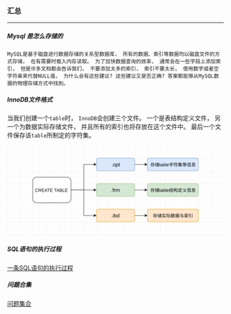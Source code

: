 ### 汇总

-----

##### Mysql 是怎么存储的

~~~
MySQL是基于磁盘进行数据存储的关系型数据库， 所有的数据、索引等数据均以磁盘文件的方式存储， 在有需要时载入内存读取。 为了加快数据查询的效率， 通常会在一些字段上添加索引， 但是许多文档都会告诉我们， 不要添加太多的索引， 索引不要太长， 使用数字或者空字符串来代替NULL值， 为什么会有这些建议? 这些建议又是否正确? 答案都能够从MySQL数据的物理存储方式中找到。
~~~

##### InnoDB文件格式

当我们创建一个`table`时， `InnoDB`会创建三个文件。 一个是表结构定义文件， 另一个为数据实际存储文件， 并且所有的索引也将存放在这个文件中。 最后一个文件保存该`table`所制定的字符集。

![](https://github.com/No8LaVine/MyCode/blob/master/images/%E5%AD%98%E5%82%A8%E6%96%B9%E5%BC%8F.png)

##### SQL语句的执行过程

[一条SQL语句的执行过程](https://github.com/Snailclimb/JavaGuide/blob/master/docs/database/MySQL.md#%E4%B8%80%E6%9D%A1sql%E8%AF%AD%E5%8F%A5%E5%9C%A8mysql%E4%B8%AD%E5%A6%82%E4%BD%95%E6%89%A7%E8%A1%8C%E7%9A%84)

##### 问题合集

[问题集合](https://cloud.tencent.com/developer/article/1600883)


